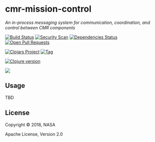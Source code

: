 # cmr-mission-control

*An in-process messaging system for communication, coordination, and control between CMR components*

[![Build Status][travis-badge]][travis]
[![Security Scan][security-scan-badge]][travis]
[![Dependencies Status][deps-badge]][travis]
[![Open Pull Requests][prs-badge]][prs]

[![Clojars Project][clojars-badge]][clojars]
[![Tag][tag-badge]][tag]

[![Clojure version][clojure-v]](project.clj)

[![][logo]][logo-large]


## Usage

TBD


## License

Copyright © 2018, NASA

Apache License, Version 2.0


<!-- Named page links below: /-->

[logo]: https://avatars2.githubusercontent.com/u/32934967?s=200&v=4
[logo-large]: https://avatars2.githubusercontent.com/u/32934967?v=4
[travis]: https://travis-ci.org/cmr-exchange/cmr-mission-control
[travis-badge]: https://travis-ci.org/cmr-exchange/cmr-mission-control.png?branch=master
[deps-badge]: https://img.shields.io/badge/deps%20check-passing-brightgreen.svg
[tag-badge]: https://img.shields.io/github/tag/cmr-exchange/cmr-mission-control.svg
[tag]: https://github.com/cmr-exchange/cmr-mission-control/tags
[clojure-v]: https://img.shields.io/badge/clojure-1.11.2-blue.svg
[clojars]: https://clojars.org/gov.nasa.earthdata/cmr-mission-control
[clojars-badge]: https://img.shields.io/clojars/v/gov.nasa.earthdata/cmr-mission-control.svg
[security-scan-badge]: https://img.shields.io/badge/dependency%20check%20security%20scan-passing-brightgreen.svg
[prs]: https://github.com/pulls?utf8=%E2%9C%93&q=is%3Aopen+is%3Apr+org%3Acmr-exchange+archived%3Afalse+
[prs-badge]: https://img.shields.io/badge/Open%20PRs-org-yellow.svg
